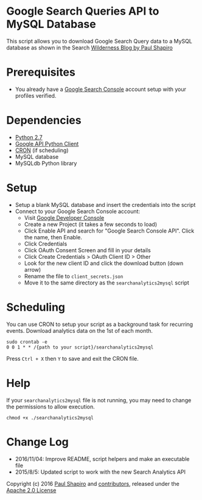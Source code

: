 Google Search Queries API to MySQL Database
===========================================

This script allows you to download Google Search Query data to a MySQL database as shown in the Search [Wilderness Blog by Paul Shapiro][1]

# Prerequisites
* You already have a [Google Search Console][2] account setup with your profiles verified.

# Dependencies
* [Python 2.7][3]
* [Google API Python Client][4]
* [CRON][5] (if scheduling)
* MySQL database
* MySQLdb Python library

# Setup
- Setup a blank MySQL database and insert the credentials into the script
- Connect to your Google Search Console account:
    - Visit [Google Developer Console][6]
    - Create a new Project (it takes a few seconds to load)
    - Click Enable API and search for "Google Search Console API". Click the name, then Enable.
    - Click Credentials
    - Click OAuth Consent Screen and fill in your details
    - Click Create Credentials > OAuth Client ID > Other
    - Look for the new client ID and click the download button (down arrow)
    - Rename the file to `client_secrets.json`
    - Move it to the same directory as the `searchanalytics2mysql` script

# Scheduling

You can use CRON to setup your script as a background task for recurring events.
Download analytics data on the 1st of each month.

```
sudo crontab -e
0 0 1 * * /{path to your script}/searchanalytics2mysql
```
Press `Ctrl + X` then `Y` to save and exit the CRON file.

# Help

If your `searchanalytics2mysql` file is not running, you may need to change the permissions to allow execution.

```
chmod +x ./searchanalytics2mysql
```

# Change Log
- 2016/11/04: Improve README, script helpers and make an executable file
- 2015/8/5: Updated script to work with the new Search Analytics API

Copyright (c) 2016 [Paul Shapiro][7] and [contributors][8], released under the [Apache 2.0 License][9]

[1]: http://searchwilderness.com/gwmt-data-python/
[2]: https://www.google.com/webmasters/tools/home?hl=en
[3]: https://www.python.org/download/releases/2.7/
[4]: https://github.com/google/google-api-python-client
[5]: http://www.unixgeeks.org/security/newbie/unix/cron-1.html
[6]: https://console.developers.google.com/apis/dashboard
[7]: https://github.com/pshapiro
[8]: https://github.com/pshapiro/gwmt2mysql/graphs/contributors
[9]: http://www.apache.org/licenses/LICENSE-2.0